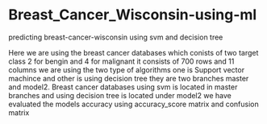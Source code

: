 # Breast_Cancer_Wisconsin-using-ml
predicting breast-cancer-wisconsin using svm and decision tree 

Here we are using the breast cancer databases which conists of two target class 2 for bengin and 4 for malignant 
it consists of 700 rows and 11 columns we are using the two type of algorithms one is Support vector machince and 
other is using decision tree they are two branches master and model2. 
Breast cancer databases using svm is located in master branches and using decision tree is located under model2
we have evaluated the models accuracy using accuracy_score matrix and confusion matrix  
